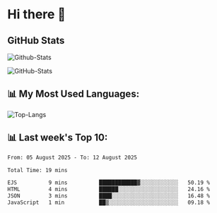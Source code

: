 # Hi there 👋

## GitHub Stats
![Github-Stats](https://github-readme-stats-sigma-five.vercel.app/api?username=ltorson&show_icons=true&theme=radical&count_private=true&show=reviews,discussions_started,discussions_answered,prs_merged,prs_merged_percentage)

![GitHub-Stats](https://github-readme-stats.vercel.app/api/wakatime?username=LeeTorson&theme=synthwave&size_weight=0.5&count_weight=0.5&title_color=36F9F6&langs_count=10&count_private=true)

## 📊 My Most Used Languages:
![Top-Langs](https://github-readme-stats-sigma-five.vercel.app/api/top-langs/?username=LTorson&layout=compact&langs_count=10)


## 📊 Last week's Top 10:
<!--START_SECTION:waka-->

```txt
From: 05 August 2025 - To: 12 August 2025

Total Time: 19 mins

EJS          9 mins          ████████████▓░░░░░░░░░░░░   50.19 %
HTML         4 mins          ██████░░░░░░░░░░░░░░░░░░░   24.16 %
JSON         3 mins          ████░░░░░░░░░░░░░░░░░░░░░   16.48 %
JavaScript   1 min           ██▒░░░░░░░░░░░░░░░░░░░░░░   09.18 %
```

<!--END_SECTION:waka-->
